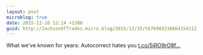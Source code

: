```yaml
---
layout: post
microblog: true
date: 2015-12-16 12:14 +1300
guid: http://JacksonOfTrades.micro.blog/2015/12/15/t676903216664154112.html
---
```

What we've known for years: Autocorrect hates you  [t.co/5iRO9rO8f...](https://t.co/5iRO9rO8fo)
